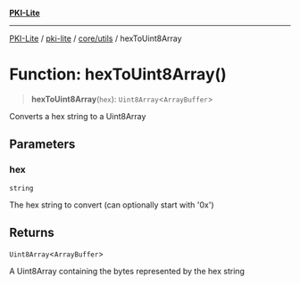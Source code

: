 [**PKI-Lite**](../../../../README.md)

---

[PKI-Lite](../../../../README.md) / [pki-lite](../../../README.md) / [core/utils](../README.md) / hexToUint8Array

# Function: hexToUint8Array()

> **hexToUint8Array**(`hex`): `Uint8Array`\<`ArrayBuffer`\>

Converts a hex string to a Uint8Array<ArrayBuffer>

## Parameters

### hex

`string`

The hex string to convert (can optionally start with '0x')

## Returns

`Uint8Array`\<`ArrayBuffer`\>

A Uint8Array<ArrayBuffer> containing the bytes represented by the hex string
